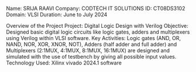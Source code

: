 Name: SRIJA RAAVI 
Company: CODTECH IT SOLUTIONS 
ID: CT08DS3102 
Domain: VLSI 
Duration: June to July 2024 


Overview of the Project 
Project: Digital Logic Design with Verilog
Objective:
	Designed basic digital logic circuits like logic gates, adders and multiplexers using Verilog within VLSI software.
Key Activities:
	Logic gates (AND, OR, NAND, NOR, XOR, XNOR, NOT), Adders (half adder and full adder) and Multiplexers (2:1MUX, 4:1MUX, 8:1MUX, 16:1MUX) are designed and simulated with the use of testbench by giving all possible input values.
Technology Used: Xilinx vivado 2024.1 software

